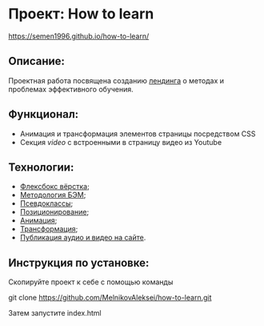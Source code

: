 # Проект: How to learn 
https://semen1996.github.io/how-to-learn/

## Описание: 

Проектная работа посвящена созданию [лендинга](https://habr.com/ru/company/trinion/blog/273917/ "Одностраничный сайт") о методах и проблемах эффективного обучения.

## Функционал:

* Анимация и трансформация элементов страницы посредством CSS 
* Секция *video* с встроенными в страницу видео из Youtube

## Технологии: 

* [Флексбокс вёрстка](https://habr.com/ru/post/467049/);
* [Методология БЭМ](https://ru.bem.info/methodology/);
* [Псевдоклассы](http://htmlbook.ru/css/cat/pseudoclass);
* [Позиционирование](https://css-tricks.com/almanac/properties/p/position/);
* [Анимация](https://developer.mozilla.org/ru/docs/Web/CSS/CSS_Animations/Using_CSS_animations);
* [Трансформация](https://html5book.ru/css3-transform/);
* [Публикация аудио и видео на сайте](http://htmlbook.ru/index.php/html/iframe).

## Инструкция по установке: 


Скопируйте проект к себе с помощью команды

git clone https://github.com/MelnikovAleksei/how-to-learn.git

Затем запустите index.html

